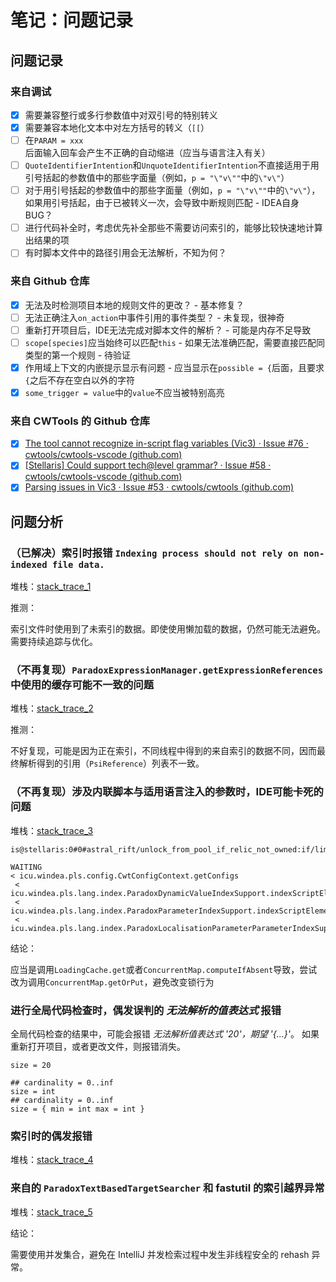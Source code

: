 # 笔记：问题记录

## 问题记录

### 来自调试

- [X] 需要兼容整行或多行参数值中对双引号的特别转义
- [X] 需要兼容本地化文本中对左方括号的转义（`[[`）
- [ ] 在`PARAM = xxx`后面输入回车会产生不正确的自动缩进（应当与语言注入有关）
- [ ] `QuoteIdentifierIntention`和`UnquoteIdentifierIntention`不直接适用于用引号括起的参数值中的那些字面量（例如，`p = "\"v\""`中的`\"v\"`）
- [ ] 对于用引号括起的参数值中的那些字面量（例如，`p = "\"v\""`中的`\"v\"`），如果用引号括起，由于已被转义一次，会导致中断规则匹配 - IDEA自身BUG？
- [ ] 进行代码补全时，考虑优先补全那些不需要访问索引的，能够比较快速地计算出结果的项
- [ ] 有时脚本文件中的路径引用会无法解析，不知为何？

### 来自 Github 仓库

- [X] 无法及时检测项目本地的规则文件的更改？ - 基本修复？
- [ ] 无法正确注入`on_action`中事件引用的事件类型？ - 未复现，很神奇
- [ ] 重新打开项目后，IDE无法完成对脚本文件的解析？ - 可能是内存不足导致
- [ ] `scope[species]`应当始终可以匹配`this` - 如果无法准确匹配，需要直接匹配同类型的第一个规则 - 待验证
- [X] 作用域上下文的内嵌提示显示有问题 - 应当显示在`possible = {`后面，且要求`{`之后不存在空白以外的字符
- [X] `some_trigger = value`中的`value`不应当被特别高亮

### 来自 CWTools 的 Github 仓库

- [X] [The tool cannot recognize in-script flag variables (Vic3) · Issue #76 · cwtools/cwtools-vscode (github.com)](https://github.com/cwtools/cwtools-vscode/issues/76)
- [X] [[Stellaris\] Could support tech@level grammar? · Issue #58 · cwtools/cwtools-vscode (github.com)](https://github.com/cwtools/cwtools-vscode/issues/58)
- [X] [Parsing issues in Vic3 · Issue #53 · cwtools/cwtools (github.com)](https://github.com/cwtools/cwtools/issues/53)

## 问题分析

### （已解决）索引时报错 `Indexing process should not rely on non-indexed file data.`

堆栈：[stack_trace_1](assets/stack_trace_1.txt)

推测：

索引文件时使用到了未索引的数据。即使使用懒加载的数据，仍然可能无法避免。需要持续追踪与优化。

### （不再复现）`ParadoxExpressionManager.getExpressionReferences` 中使用的缓存可能不一致的问题

堆栈：[stack_trace_2](assets/stack_trace_2.txt)

推测：

不好复现，可能是因为正在索引，不同线程中得到的来自索引的数据不同，因而最终解析得到的引用（`PsiReference`）列表不一致。

### （不再复现）涉及内联脚本与适用语言注入的参数时，IDE可能卡死的问题

堆栈：[stack_trace_3](assets/stack_trace_3.txt)

```
is@stellaris:0#0#astral_rift/unlock_from_pool_if_relic_not_owned:if/limit/prev/NOT

WAITING
< icu.windea.pls.config.CwtConfigContext.getConfigs
 < icu.windea.pls.lang.index.ParadoxDynamicValueIndexSupport.indexScriptElement
 < icu.windea.pls.lang.index.ParadoxParameterIndexSupport.indexScriptElement
 < icu.windea.pls.lang.index.ParadoxLocalisationParameterParameterIndexSupport.indexScriptElement
```

结论：

应当是调用`LoadingCache.get`或者`ConcurrentMap.computeIfAbsent`导致，尝试改为调用`ConcurrentMap.getOrPut`，避免改变锁行为

### 进行全局代码检查时，偶发误判的 *无法解析的值表达式* 报错

全局代码检查的结果中，可能会报错 *无法解析值表达式 '20'，期望 '{...}'*。
如果重新打开项目，或者更改文件，则报错消失。

```paradox_script
size = 20
```

```cwt
## cardinality = 0..inf
size = int
## cardinality = 0..inf
size = { min = int max = int }
```

### 索引时的偶发报错

堆栈：[stack_trace_4](assets/stack_trace_4.txt)

### 来自的 `ParadoxTextBasedTargetSearcher` 和 fastutil 的索引越界异常

堆栈：[stack_trace_5](assets/stack_trace_5.txt)

结论：

需要使用并发集合，避免在 IntelliJ 并发检索过程中发生非线程安全的 rehash 异常。